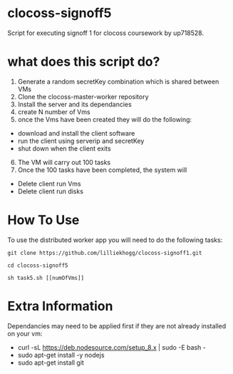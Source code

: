 # clocoss-signoff5

Script for executing signoff 1 for clocoss coursework by up718528.

# what does this script do?
1. Generate a random secretKey combination which is shared between VMs 
2. Clone the clocoss-master-worker repository
3. Install the server and its dependancies
4. create N number of Vms
5. once the Vms have been created they will do the following:
  - download and install the client software 
  - run the client using serverip and secretKey
  - shut down when the client exits
6. The VM will carry out 100 tasks
7. Once the 100 tasks have been completed, the system will
  - Delete client run Vms
  - Delete client run disks

# How To Use
To use the distributed worker app you will need to do the following tasks:

``` git clone https://github.com/lilliekhogg/clocoss-signoff1.git ```

``` cd clocoss-signoff5 ```

``` sh task5.sh [[numOfVms]] ```


# Extra Information
Dependancies may need to be applied first if they are not already installed on your vm:
- curl -sL https://deb.nodesource.com/setup_8.x | sudo -E bash -
- sudo apt-get install -y nodejs
- sudo apt-get install git
